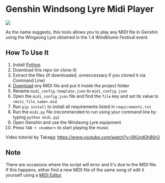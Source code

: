 # Genshin Windsong Lyre Midi Player
![](http://i3.ytimg.com/vi/9XUrdGh86rU/hqdefault.jpg)

As the name suggests, this tools allows you to play any MIDI file in Genshin using the Wingsong Lyre obtained in the 1.4 Windblume Festival event.

## How To Use It
1. Install [Python](https://python.org)
2. Download this repo (or clone it)
3. Extract the files (if downloaded, unneccessary if you cloned it via Command Line)
4. [Download](https://bitmidi.com/) any MIDI file and put it inside the project folder
5. Rename `midi_config.template.json` to `midi_config.json`
6. Open the `midi_config.json` file and find the `file` key and set its value to `<mini_file_name>.mid`
7. Run `pip install` to install all requirements listed in `requirements.txt`
8. Run the `midi.py` file (recommended to run using your command line by typing `python midi.py`)
9. Open Genshin and use the Windsong Lyre equipment
10. Press `TAB + <number>` to start playing the music

Video tutorial by Takagg: https://www.youtube.com/watch?v=9XUrdGh86rU

## Note
There are occasions where the script will error and it's due to the MIDI file. If this happens, either find a new MIDI file of the same song of edit it yourself
using a [MIDI Editor](https://www.midieditor.org/)
